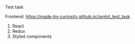 Test task

Frontend: https://made-by-curiosity.github.io/zenbit_test_task

1. React
2. Redux
3. Styled components
